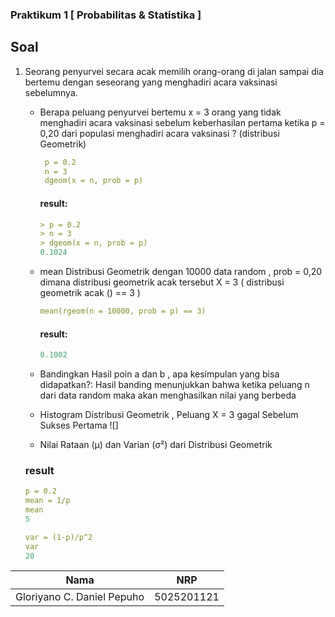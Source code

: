 ### Praktikum 1 [ Probabilitas & Statistika ]





## Soal
1. Seorang penyurvei secara acak memilih orang-orang di jalan sampai dia bertemu dengan
   seseorang yang menghadiri acara vaksinasi sebelumnya.
   
    - Berapa peluang penyurvei bertemu x = 3 orang yang tidak menghadiri acara vaksinasi
      sebelum keberhasilan pertama ketika p = 0,20 dari populasi menghadiri acara vaksinasi ?
      (distribusi Geometrik)
       
       ```yml
        p = 0.2
        n = 3
        dgeom(x = n, prob = p)
       ```
       #### result:
       ```yml
       > p = 0.2
       > n = 3
       > dgeom(x = n, prob = p)
       0.1024
       ```
    - mean Distribusi Geometrik dengan 10000 data random , prob = 0,20 dimana distribusi
      geometrik acak tersebut X = 3 ( distribusi geometrik acak () == 3 )
      
      ```yml
      mean(rgeom(n = 10000, prob = p) == 3)
      ```
      
      #### result:
      ```yml
      0.1002
      ```
    - Bandingkan Hasil poin a dan b , apa kesimpulan yang bisa didapatkan?:
      Hasil banding menunjukkan bahwa ketika peluang n dari data random maka akan menghasilkan nilai yang berbeda
      
      
    - Histogram Distribusi Geometrik , Peluang X = 3 gagal Sebelum Sukses Pertama
    ![]
    - Nilai Rataan (μ) dan Varian (σ²) dari Distribusi Geometrik
    ### result
    ```yml
    p = 0.2
    mean = 1/p
    mean
    5
    
    var = (1-p)/p^2
    var
    20
    ```

    
    
    
    
    
    
    



















| Nama                      | NRP           |
|---------------------------|---------------|
|Gloriyano C. Daniel Pepuho |5025201121     |
